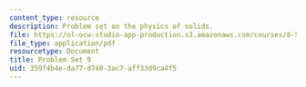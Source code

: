 ```yaml
---
content_type: resource
description: Problem set on the physics of solids.
file: https://ol-ocw-studio-app-production.s3.amazonaws.com/courses/8-512-theory-of-solids-ii-spring-2009/359f4b4eda77d7403ac7aff33d9ca4f5_MIT8_512s09_2004_pset09.pdf
file_type: application/pdf
resourcetype: Document
title: Problem Set 9
uid: 359f4b4e-da77-d740-3ac7-aff33d9ca4f5
---
```

